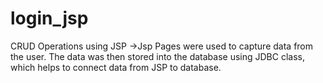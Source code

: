 # login_jsp
CRUD Operations using JSP
->Jsp Pages were used to capture data from the user. The data was then stored into the database using JDBC class, which helps to connect data from JSP to database.
